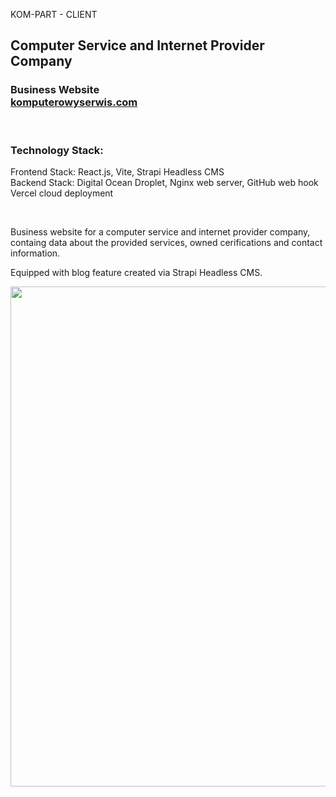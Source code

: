 <p>KOM-PART - CLIENT</p>
<h2>
   Computer Service and Internet Provider Company <br />
</h1>
<h3>
  Business Website <br />
  <a href="https://www.komputerowyserwis.com">komputerowyserwis.com</a> <br />
</h3>

<br />

<h3>Technology Stack:</h3>
<p>
   Frontend Stack: React.js, Vite, Strapi Headless CMS <br />
   Backend Stack: Digital Ocean Droplet, Nginx web server, GitHub web hook <br />
   Vercel cloud deployment
</p>

<br />

<p>
  Business website for a computer service and internet provider company, <br />
  containg data about the provided services, owned cerifications and contact information. <br />
</p>
<p>
   Equipped with blog feature created via Strapi Headless CMS. 
</p>

<img src="https://github.com/user-attachments/assets/0e65a70b-7827-4d73-8fca-dd01dac29a36" width="800px" height="auto"/>
